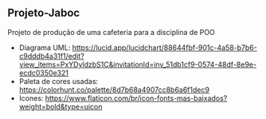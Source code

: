 ## Projeto-Jaboc
Projeto de produção de uma cafeteria para a disciplina de POO
- Diagrama UML: https://lucid.app/lucidchart/88644fbf-901c-4a58-b7b6-c9dddb4a31f1/edit?view_items=PxYDyldzbS1C&invitationId=inv_51db1cf9-0574-48df-8e9e-ecdc0350e321
- Paleta de cores usadas: https://colorhunt.co/palette/8d7b68a4907cc8b6a6f1dec9
- Icones: https://www.flaticon.com/br/icon-fonts-mas-baixados?weight=bold&type=uicon
